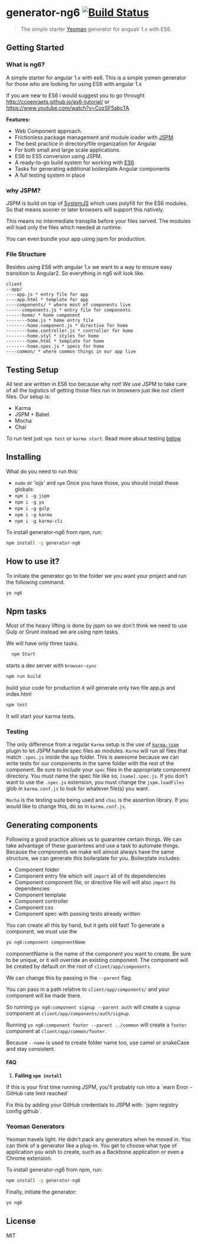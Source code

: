 # generator-ng6 [![Build Status](https://secure.travis-ci.org/dimpu/generator-ng6.png?branch=master)](https://travis-ci.org/dimpu/generator-ng6)

> The simple starter [Yeoman](http://yeoman.io) generator for angualr 1.x with ES6.


## Getting Started
### What is ng6?
A simple starter for angular 1.x with es6. This is a simple yomen generator for those who are looking for using ES6 with angular 1.x

If you are new to ES6 i would suggest you to go throught http://ccoenraets.github.io/es6-tutorial/ or https://www.youtube.com/watch?v=CozSF5abcTA

**Features:**
* Web Component approach.
* Frictionless package management and module loader with [JSPM](http://jspm.io)
* The best practice in directory/file organization for Angular
* For both small and large scale applications.
* ES6 to ES5 conversion using JSPM.
* A ready-to-go build system for working with [ES6](https://git.io/es6features)
* Tasks for generating additional boilerplate Angular components
* A full testing system in place


### why JSPM?
JSPM is build on top of  [SystemJS](https://github.com/systemjs/systemjs) which uses polyfill for the ES6 modules. So that means sooner or later browsers will support this natively.

This means no intermediate transplie before your files served. The modules will load only  the files which needed at runtime.

You can even bundle your app using jspm for production.

### File Structure
Besides using ES6 with angular 1.x we want to a way to ensure easy transition to Angular2. So everything in ng6 will look like.
```
client
--app/
----app.js * entry file for app
----app.html * template for app
----components/ * where most of components live
------components.js * entry file for components
------home/ * home component
--------home.js * home entry file
--------home.component.js * directive for home
--------home.controller.js * controller for home
--------home.styl * styles for home
--------home.html * template for home
--------home.spec.js * specs for home
----common/ * where common things in our app live
```

## Testing Setup
All test are written in ES6 too because why not! We use JSPM to take care of all the logistics of getting those files run in browsers just like our client files. Our setup is:

* Karma
* JSPM + Babel
* Mocha
* Chai

To run test just `npm test` or `karma start`. Read more about testing [below](#testing)

## Installing
What do you need to run this:
* `node` or 'iojs' and `npm`
Once you have those, you should install these globals:
* `npm i -g jspm`
* `npm i -g yo`
* `npm i -g gulp`
* `npm i -g karma`
* `npm i -g karma-cli`

To install generator-ng6 from npm, run:

```bash
npm install -g generator-ng6
```
## How to use it?
To initiate the generator go to the folder we you want your project and run the following command.

```bash
yo ng6
```

## Npm tasks

Most of the heavy lifting is done by jspm so we don't think we need to use Gulp or Grunt instead we are using npm tasks.

We will have only three tasks.

```bash
  npm Start
  ```
 starts a dev server with `browser-sync`
 ```bash
 npm run build
 ```
build your code for production it will generate only two file app.js and index.html

```bash
npm test
```
It will start your karma tests.

### Testing

The only difference from a regular `Karma` setup is the use of [`karma-jspm`](https://github.com/Workiva/karma-jspm) plugin to let JSPM handle spec files as modules. `Karma` will run all files that match `.spec.js` inside the `app` folder. This is awesome because we can write tests for our components in the same folder with the rest of the component. Be sure to include your `spec` files in the appropriate component directory. You must name the spec file like so, `[name].spec.js`. If you don't want to use the `.spec.js` extension, you must change the `jspm.loadFiles` glob in `karma.conf.js` to look for whatever file(s) you want.

`Mocha` is the testing suite being used and `chai` is the assertion library. If you would like to change this, do so in `karma.conf.js`.


## Generating components
Following a good practice allows us to guarantee certain things. We can take advantage of these guarantees and use a task to automate things. Because the components we make will almost always have the same structure, we can generate this boilerplate for you. Boilerplate includes:
* Component folder
* Component entry file which will `import` all of its dependencies
* Component component file, or directive file will will also `import` its dependencies
* Component template
* Component controller
* Component css
* Component spec with passing tests already written

You can create all this by hand, but it gets old fast!
To generate a component, we must use the

```bash
yo ng6:component componentName
```
componentName is the name of the component you want to create. Be sure to be unique, or it will override an existing component.
The component will be created by default on the root of `client/app/components`.

We can change this by passing in the `--parent` flag.

You can pass in a path relative to `client/app/components/` and your component will be made there.

So running `yo ng6:component signup --parent auth` will create a `signup` component at `client/app/components/auth/signup`.

Running `yo ng6:component footer --parent ../common` will create a `footer` component at `client/app/common/footer`.

Because `--name` is used to create folder name too, use camel or snakeCase and stay consistent.



#### FAQ

1. **Failing `npm install`**

<p>If this is your first time running JSPM, you'll probably run into a `warn Error - GitHub rate limit reached`
</p>
<p>
  Fix this by adding your GitHub credentials to JSPM with: `jspm registry config github`.
</p>



### Yeoman Generators

Yeoman travels light. He didn't pack any generators when he moved in. You can think of a generator like a plug-in. You get to choose what type of application you wish to create, such as a Backbone application or even a Chrome extension.

To install generator-ng6 from npm, run:

```bash
npm install -g generator-ng6
```

Finally, initiate the generator:

```bash
yo ng6
```


## License

MIT
